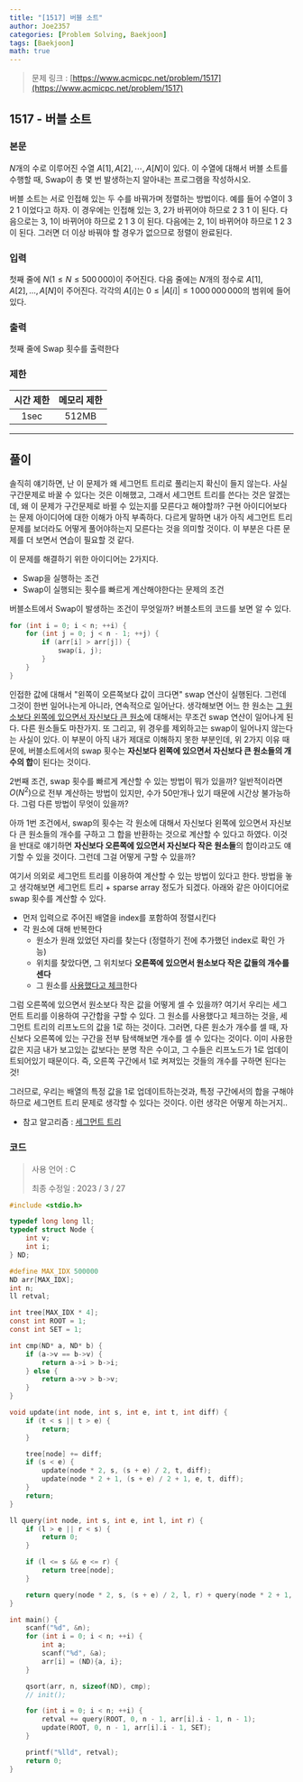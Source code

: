 ```yaml
---
title: "[1517] 버블 소트"
author: Joe2357
categories: [Problem Solving, Baekjoon]
tags: [Baekjoon]
math: true
---
```


> 문제 링크 : [https://www.acmicpc.net/problem/1517](https://www.acmicpc.net/problem/1517)



## 1517 - 버블 소트

### 본문

$N$개의 수로 이루어진 수열 $A[1], A[2], \cdots, A[N]$이 있다. 이 수열에 대해서 버블 소트를 수행할 때, Swap이 총 몇 번 발생하는지 알아내는 프로그램을 작성하시오.

버블 소트는 서로 인접해 있는 두 수를 바꿔가며 정렬하는 방법이다. 예를 들어 수열이 3 2 1 이었다고 하자. 이 경우에는 인접해 있는 3, 2가 바뀌어야 하므로 2 3 1 이 된다. 다음으로는 3, 1이 바뀌어야 하므로 2 1 3 이 된다. 다음에는 2, 1이 바뀌어야 하므로 1 2 3 이 된다. 그러면 더 이상 바꿔야 할 경우가 없으므로 정렬이 완료된다.



### 입력

첫째 줄에 $N(1 \leq N \leq 500\,000)$이 주어진다. 다음 줄에는 $N$개의 정수로 $A[1], A[2], …, A[N]$이 주어진다. 각각의 $A[i]$는 $0 \leq \lvert A[i] \rvert \leq 1\,000\,000\,000$의 범위에 들어있다.



### 출력

첫째 줄에 Swap 횟수를 출력한다



### 제한

| 시간 제한 | 메모리 제한 |
| :-------: | :---------: |
|   1sec    |    512MB    |

---



## 풀이

솔직히 얘기하면, 난 이 문제가 왜 세그먼트 트리로 풀리는지 확신이 들지 않는다. 사실 구간문제로 바꿀 수 있다는 것은 이해했고, 그래서 세그먼트 트리를 쓴다는 것은 알겠는데, 왜 이 문제가 구간문제로 바뀔 수 있는지를 모른다고 해야할까? 구현 아이디어보다는 문제 아이디어에 대한 이해가 아직 부족하다. 다르게 말하면 내가 아직 세그먼트 트리 문제를 보더라도 어떻게 풀어야하는지 모른다는 것을 의미할 것이다. 이 부분은 다른 문제를 더 보면서 연습이 필요할 것 같다.

이 문제를 해결하기 위한 아이디어는 2가지다.

- Swap을 실행하는 조건
- Swap이 실행되는 횟수를 빠르게 계산해야한다는 문제의 조건

버블소트에서 Swap이 발생하는 조건이 무엇일까? 버블소트의 코드를 보면 알 수 있다.

```c
for (int i = 0; i < n; ++i) {
    for (int j = 0; j < n - 1; ++j) {
        if (arr[i] > arr[j]) {
            swap(i, j);
        }
    }
}
```

인접한 값에 대해서 "왼쪽이 오른쪽보다 값이 크다면" swap 연산이 실행된다. 그런데 그것이 한번 일어나는게 아니라, 연속적으로 일어난다. 생각해보면 어느 한 원소는 <u>그 원소보다 왼쪽에 있으면서 자신보다 큰 원소</u>에 대해서는 무조건 swap 연산이 일어나게 된다. 다른 원소들도 마찬가지. 또 그리고, 위 경우를 제외하고는 swap이 일어나지 않는다는 사실이 있다. 이 부분이 아직 내가 제대로 이해하지 못한 부분인데, 위 2가지 이유 때문에, 버블소트에서의 swap 횟수는 **자신보다 왼쪽에 있으면서 자신보다 큰 원소들의 개수의 합**이 된다는 것이다.

2번째 조건, swap 횟수를 빠르게 계산할 수 있는 방법이 뭐가 있을까? 일반적이라면 $O(N^2)$으로 전부 계산하는 방법이 있지만, 수가 50만개나 있기 때문에 시간상 불가능하다. 그럼 다른 방법이 무엇이 있을까?

아까 1번 조건에서, swap의 횟수는 각 원소에 대해서 자신보다 왼쪽에 있으면서 자신보다 큰 원소들의 개수를 구하고 그 합을 반환하는 것으로 계산할 수 있다고 하였다. 이것을 반대로 얘기하면 **자신보다 오른쪽에 있으면서 자신보다 작은 원소들**의 합이라고도 얘기할 수 있을 것이다. 그런데 그걸 어떻게 구할 수 있을까?

여기서 의외로 세그먼트 트리를 이용하여 계산할 수 있는 방법이 있다고 한다. 방법을 놓고 생각해보면 세그먼트 트리 + sparse array 정도가 되겠다. 아래와 같은 아이디어로 swap 횟수를 계산할 수 있다.

- 먼저 입력으로 주어진 배열을 index를 포함하여 정렬시킨다
- 각 원소에 대해 반복한다
  - 원소가 원래 있었던 자리를 찾는다 (정렬하기 전에 추가했던 index로 확인 가능)
  - 위치를 찾았다면, 그 위치보다 **오른쪽에 있으면서 원소보다 작은 값들의 개수를 센다**
  - 그 원소를 <u>사용했다고 체크</u>한다

그럼 오른쪽에 있으면서 원소보다 작은 값을 어떻게 셀 수 있을까? 여기서 우리는 세그먼트 트리를 이용하여 구간합을 구할 수 있다. 그 원소를 사용했다고 체크하는 것을, 세그먼트 트리의 리프노드의 값을 1로 하는 것이다. 그러면, 다른 원소가 개수를 셀 때, 자신보다 오른쪽에 있는 구간을 전부 탐색해보면 개수를 셀 수 있다는 것이다. 이미 사용한 값은 지금 내가 보고있는 값보다는 분명 작은 수이고, 그 수들은 리프노드가 1로 업데이트되어있기 때문이다. 즉, 오른쪽 구간에서 1로 켜져있는 것들의 개수를 구하면 된다는 것!

그러므로, 우리는 배열의 특정 값을 1로 업데이트하는것과, 특정 구간에서의 합을 구해야하므로 세그먼트 트리 문제로 생각할 수 있다는 것이다. 이런 생각은 어떻게 하는거지..

- 참고 알고리즘 : [세그먼트 트리](https://joe2357.github.io/posts/Segment-Tree/)

  

### 코드

> 사용 언어 : C  
>
> 최종 수정일 : 2023 / 3 / 27

```c
#include <stdio.h>

typedef long long ll;
typedef struct Node {
    int v;
    int i;
} ND;

#define MAX_IDX 500000
ND arr[MAX_IDX];
int n;
ll retval;

int tree[MAX_IDX * 4];
const int ROOT = 1;
const int SET = 1;

int cmp(ND* a, ND* b) {
    if (a->v == b->v) {
        return a->i > b->i;
    } else {
        return a->v > b->v;
    }
}

void update(int node, int s, int e, int t, int diff) {
    if (t < s || t > e) {
        return;
    }

    tree[node] += diff;
    if (s < e) {
        update(node * 2, s, (s + e) / 2, t, diff);
        update(node * 2 + 1, (s + e) / 2 + 1, e, t, diff);
    }
    return;
}

ll query(int node, int s, int e, int l, int r) {
    if (l > e || r < s) {
        return 0;
    }

    if (l <= s && e <= r) {
        return tree[node];
    }

    return query(node * 2, s, (s + e) / 2, l, r) + query(node * 2 + 1, (s + e) / 2 + 1, e, l, r);
}

int main() {
    scanf("%d", &n);
    for (int i = 0; i < n; ++i) {
        int a;
        scanf("%d", &a);
        arr[i] = (ND){a, i};
    }

    qsort(arr, n, sizeof(ND), cmp);
    // init();

    for (int i = 0; i < n; ++i) {
        retval += query(ROOT, 0, n - 1, arr[i].i - 1, n - 1);
        update(ROOT, 0, n - 1, arr[i].i - 1, SET);
    }

    printf("%lld", retval);
    return 0;
}
```
